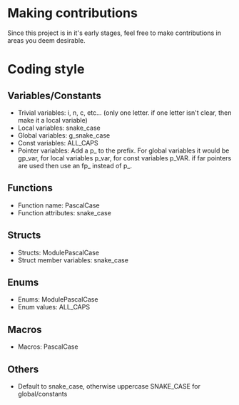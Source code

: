 # Making contributions
Since this project is in it's early stages, feel free
to make contributions in areas you deem desirable. 

# Coding style
## Variables/Constants
- Trivial variables: i, n, c, etc... (only one letter. if one letter isn't clear, then make it a local variable)
- Local variables: snake_case
- Global variables: g_snake_case
- Const variables: ALL_CAPS
- Pointer variables: Add a p_ to the prefix. For global variables it would be gp_var, for local variables p_var, for const variables p_VAR. if far pointers are used then use an fp_ instead of p_.

## Functions
- Function name: PascalCase
- Function attributes: snake_case

## Structs
- Structs: ModulePascalCase
- Struct member variables: snake_case

## Enums
- Enums: ModulePascalCase
- Enum values: ALL_CAPS

## Macros
- Macros: PascalCase

## Others
- Default to snake_case, otherwise uppercase SNAKE_CASE for global/constants

